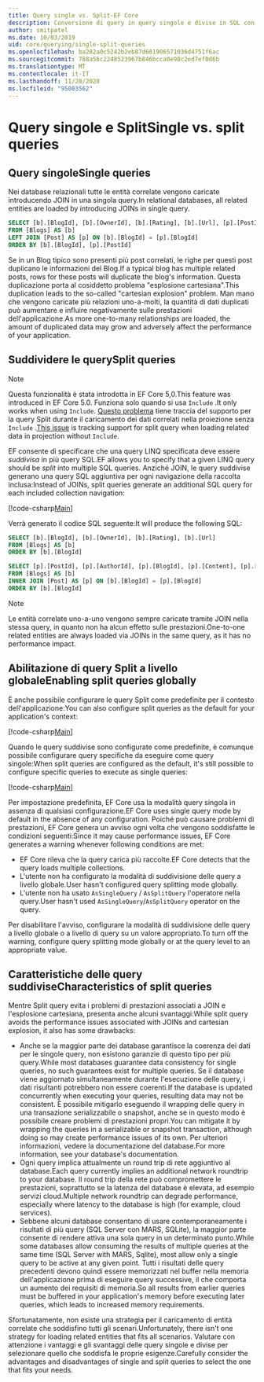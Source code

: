 ```yaml
---
title: Query single vs. Split-EF Core
description: Conversione di query in query singole e divise in SQL con Entity Framework Core
author: smitpatel
ms.date: 10/03/2019
uid: core/querying/single-split-queries
ms.openlocfilehash: ba282a0c5242b2eb87d681906571036d4751f6ac
ms.sourcegitcommit: 788a56c2248523967b846bcca0e98c2ed7ef0d6b
ms.translationtype: MT
ms.contentlocale: it-IT
ms.lasthandoff: 11/20/2020
ms.locfileid: "95003562"
---
```

# <a name="single-vs-split-queries"></a><span data-ttu-id="34ef3-103">Query singole e Split</span><span class="sxs-lookup"><span data-stu-id="34ef3-103">Single vs. split queries</span></span>

## <a name="single-queries"></a><span data-ttu-id="34ef3-104">Query singole</span><span class="sxs-lookup"><span data-stu-id="34ef3-104">Single queries</span></span>

<span data-ttu-id="34ef3-105">Nei database relazionali tutte le entità correlate vengono caricate introducendo JOIN in una singola query.</span><span class="sxs-lookup"><span data-stu-id="34ef3-105">In relational databases, all related entities are loaded by introducing JOINs in single query.</span></span>

```sql
SELECT [b].[BlogId], [b].[OwnerId], [b].[Rating], [b].[Url], [p].[PostId], [p].[AuthorId], [p].[BlogId], [p].[Content], [p].[Rating], [p].[Title]
FROM [Blogs] AS [b]
LEFT JOIN [Post] AS [p] ON [b].[BlogId] = [p].[BlogId]
ORDER BY [b].[BlogId], [p].[PostId]
```

<span data-ttu-id="34ef3-106">Se in un Blog tipico sono presenti più post correlati, le righe per questi post duplicano le informazioni del Blog.</span><span class="sxs-lookup"><span data-stu-id="34ef3-106">If a typical blog has multiple related posts, rows for these posts will duplicate the blog's information.</span></span> <span data-ttu-id="34ef3-107">Questa duplicazione porta al cosiddetto problema "esplosione cartesiana".</span><span class="sxs-lookup"><span data-stu-id="34ef3-107">This duplication leads to the so-called "cartesian explosion" problem.</span></span> <span data-ttu-id="34ef3-108">Man mano che vengono caricate più relazioni uno-a-molti, la quantità di dati duplicati può aumentare e influire negativamente sulle prestazioni dell'applicazione.</span><span class="sxs-lookup"><span data-stu-id="34ef3-108">As more one-to-many relationships are loaded, the amount of duplicated data may grow and adversely affect the performance of your application.</span></span>

## <a name="split-queries"></a><span data-ttu-id="34ef3-109">Suddividere le query</span><span class="sxs-lookup"><span data-stu-id="34ef3-109">Split queries</span></span>

> [!NOTE]
> <span data-ttu-id="34ef3-110">Questa funzionalità è stata introdotta in EF Core 5,0.</span><span class="sxs-lookup"><span data-stu-id="34ef3-110">This feature was introduced in EF Core 5.0.</span></span> <span data-ttu-id="34ef3-111">Funziona solo quando si usa `Include` .</span><span class="sxs-lookup"><span data-stu-id="34ef3-111">It only works when using `Include`.</span></span> <span data-ttu-id="34ef3-112">[Questo problema](https://github.com/dotnet/efcore/issues/21234) tiene traccia del supporto per la query Split durante il caricamento dei dati correlati nella proiezione senza `Include` .</span><span class="sxs-lookup"><span data-stu-id="34ef3-112">[This issue](https://github.com/dotnet/efcore/issues/21234) is tracking support for split query when loading related data in projection without `Include`.</span></span>

<span data-ttu-id="34ef3-113">EF consente di specificare che una query LINQ specificata deve essere *suddivisa* in più query SQL.</span><span class="sxs-lookup"><span data-stu-id="34ef3-113">EF allows you to specify that a given LINQ query should be *split* into multiple SQL queries.</span></span> <span data-ttu-id="34ef3-114">Anziché JOIN, le query suddivise generano una query SQL aggiuntiva per ogni navigazione della raccolta inclusa:</span><span class="sxs-lookup"><span data-stu-id="34ef3-114">Instead of JOINs, split queries generate an additional SQL query for each included collection navigation:</span></span>

[!code-csharp[Main](../../../samples/core/Querying/RelatedData/Program.cs?name=AsSplitQuery&highlight=5)]

<span data-ttu-id="34ef3-115">Verrà generato il codice SQL seguente:</span><span class="sxs-lookup"><span data-stu-id="34ef3-115">It will produce the following SQL:</span></span>

```sql
SELECT [b].[BlogId], [b].[OwnerId], [b].[Rating], [b].[Url]
FROM [Blogs] AS [b]
ORDER BY [b].[BlogId]

SELECT [p].[PostId], [p].[AuthorId], [p].[BlogId], [p].[Content], [p].[Rating], [p].[Title], [b].[BlogId]
FROM [Blogs] AS [b]
INNER JOIN [Post] AS [p] ON [b].[BlogId] = [p].[BlogId]
ORDER BY [b].[BlogId]
```

> [!NOTE]
> <span data-ttu-id="34ef3-116">Le entità correlate uno-a-uno vengono sempre caricate tramite JOIN nella stessa query, in quanto non ha alcun effetto sulle prestazioni.</span><span class="sxs-lookup"><span data-stu-id="34ef3-116">One-to-one related entities are always loaded via JOINs in the same query, as it has no performance impact.</span></span>

## <a name="enabling-split-queries-globally"></a><span data-ttu-id="34ef3-117">Abilitazione di query Split a livello globale</span><span class="sxs-lookup"><span data-stu-id="34ef3-117">Enabling split queries globally</span></span>

<span data-ttu-id="34ef3-118">È anche possibile configurare le query Split come predefinite per il contesto dell'applicazione:</span><span class="sxs-lookup"><span data-stu-id="34ef3-118">You can also configure split queries as the default for your application's context:</span></span>

[!code-csharp[Main](../../../samples/core/Querying/RelatedData/SplitQueriesBloggingContext.cs?name=QuerySplittingBehaviorSplitQuery&highlight=6)]

<span data-ttu-id="34ef3-119">Quando le query suddivise sono configurate come predefinite, è comunque possibile configurare query specifiche da eseguire come query singole:</span><span class="sxs-lookup"><span data-stu-id="34ef3-119">When split queries are configured as the default, it's still possible to configure specific queries to execute as single queries:</span></span>

[!code-csharp[Main](../../../samples/core/Querying/RelatedData/Program.cs?name=AsSingleQuery&highlight=5)]

<span data-ttu-id="34ef3-120">Per impostazione predefinita, EF Core usa la modalità query singola in assenza di qualsiasi configurazione.</span><span class="sxs-lookup"><span data-stu-id="34ef3-120">EF Core uses single query mode by default in the absence of any configuration.</span></span> <span data-ttu-id="34ef3-121">Poiché può causare problemi di prestazioni, EF Core genera un avviso ogni volta che vengono soddisfatte le condizioni seguenti:</span><span class="sxs-lookup"><span data-stu-id="34ef3-121">Since it may cause performance issues, EF Core generates a warning whenever following conditions are met:</span></span>

- <span data-ttu-id="34ef3-122">EF Core rileva che la query carica più raccolte.</span><span class="sxs-lookup"><span data-stu-id="34ef3-122">EF Core detects that the query loads multiple collections.</span></span>
- <span data-ttu-id="34ef3-123">L'utente non ha configurato la modalità di suddivisione delle query a livello globale.</span><span class="sxs-lookup"><span data-stu-id="34ef3-123">User hasn't configured query splitting mode globally.</span></span>
- <span data-ttu-id="34ef3-124">L'utente non ha usato `AsSingleQuery` / `AsSplitQuery` l'operatore nella query.</span><span class="sxs-lookup"><span data-stu-id="34ef3-124">User hasn't used `AsSingleQuery`/`AsSplitQuery` operator on the query.</span></span>

<span data-ttu-id="34ef3-125">Per disabilitare l'avviso, configurare la modalità di suddivisione delle query a livello globale o a livello di query su un valore appropriato.</span><span class="sxs-lookup"><span data-stu-id="34ef3-125">To turn off the warning, configure query splitting mode globally or at the query level to an appropriate value.</span></span>

## <a name="characteristics-of-split-queries"></a><span data-ttu-id="34ef3-126">Caratteristiche delle query suddivise</span><span class="sxs-lookup"><span data-stu-id="34ef3-126">Characteristics of split queries</span></span>

<span data-ttu-id="34ef3-127">Mentre Split query evita i problemi di prestazioni associati a JOIN e l'esplosione cartesiana, presenta anche alcuni svantaggi:</span><span class="sxs-lookup"><span data-stu-id="34ef3-127">While split query avoids the performance issues associated with JOINs and cartesian explosion, it also has some drawbacks:</span></span>

- <span data-ttu-id="34ef3-128">Anche se la maggior parte dei database garantisce la coerenza dei dati per le singole query, non esistono garanzie di questo tipo per più query.</span><span class="sxs-lookup"><span data-stu-id="34ef3-128">While most databases guarantee data consistency for single queries, no such guarantees exist for multiple queries.</span></span> <span data-ttu-id="34ef3-129">Se il database viene aggiornato simultaneamente durante l'esecuzione delle query, i dati risultanti potrebbero non essere coerenti.</span><span class="sxs-lookup"><span data-stu-id="34ef3-129">If the database is updated concurrently when executing your queries, resulting data may not be consistent.</span></span> <span data-ttu-id="34ef3-130">È possibile mitigarlo eseguendo il wrapping delle query in una transazione serializzabile o snapshot, anche se in questo modo è possibile creare problemi di prestazioni propri.</span><span class="sxs-lookup"><span data-stu-id="34ef3-130">You can mitigate it by wrapping the queries in a serializable or snapshot transaction, although doing so may create performance issues of its own.</span></span> <span data-ttu-id="34ef3-131">Per ulteriori informazioni, vedere la documentazione del database.</span><span class="sxs-lookup"><span data-stu-id="34ef3-131">For more information, see your database's documentation.</span></span>
- <span data-ttu-id="34ef3-132">Ogni query implica attualmente un round trip di rete aggiuntivo al database.</span><span class="sxs-lookup"><span data-stu-id="34ef3-132">Each query currently implies an additional network roundtrip to your database.</span></span> <span data-ttu-id="34ef3-133">Il round trip della rete può compromettere le prestazioni, soprattutto se la latenza del database è elevata, ad esempio servizi cloud.</span><span class="sxs-lookup"><span data-stu-id="34ef3-133">Multiple network roundtrip can degrade performance, especially where latency to the database is high (for example, cloud services).</span></span>
- <span data-ttu-id="34ef3-134">Sebbene alcuni database consentano di usare contemporaneamente i risultati di più query (SQL Server con MARS, SQLite), la maggior parte consente di rendere attiva una sola query in un determinato punto.</span><span class="sxs-lookup"><span data-stu-id="34ef3-134">While some databases allow consuming the results of multiple queries at the same time (SQL Server with MARS, Sqlite), most allow only a single query to be active at any given point.</span></span> <span data-ttu-id="34ef3-135">Tutti i risultati delle query precedenti devono quindi essere memorizzati nel buffer nella memoria dell'applicazione prima di eseguire query successive, il che comporta un aumento dei requisiti di memoria.</span><span class="sxs-lookup"><span data-stu-id="34ef3-135">So all results from earlier queries must be buffered in your application's memory before executing later queries, which leads to increased memory requirements.</span></span>

<span data-ttu-id="34ef3-136">Sfortunatamente, non esiste una strategia per il caricamento di entità correlate che soddisfino tutti gli scenari.</span><span class="sxs-lookup"><span data-stu-id="34ef3-136">Unfortunately, there isn't one strategy for loading related entities that fits all scenarios.</span></span> <span data-ttu-id="34ef3-137">Valutare con attenzione i vantaggi e gli svantaggi delle query singole e divise per selezionare quello che soddisfa le proprie esigenze.</span><span class="sxs-lookup"><span data-stu-id="34ef3-137">Carefully consider the advantages and disadvantages of single and split queries to select the one that fits your needs.</span></span>
